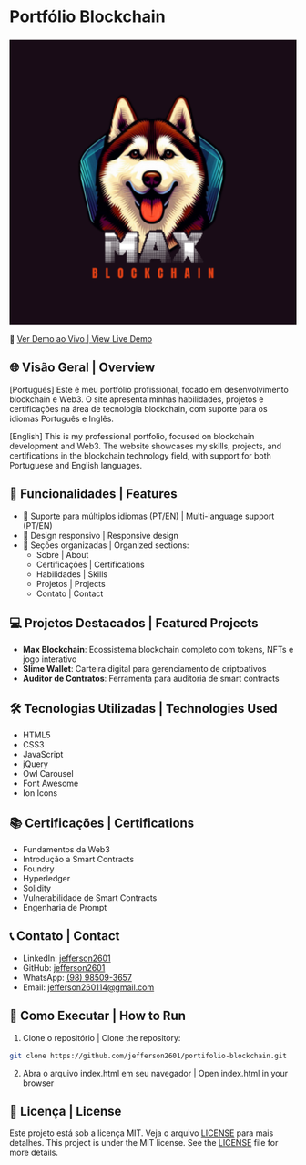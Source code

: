 # Portfólio Blockchain

![Portfolio Preview](./img/maxBlockchain.png)

🔗 [Ver Demo ao Vivo | View Live Demo](ADICIONE_A_URL_AQUI)

## 🌐 Visão Geral | Overview

[Português]
Este é meu portfólio profissional, focado em desenvolvimento blockchain e Web3. O site apresenta minhas habilidades, projetos e certificações na área de tecnologia blockchain, com suporte para os idiomas Português e Inglês.

[English]
This is my professional portfolio, focused on blockchain development and Web3. The website showcases my skills, projects, and certifications in the blockchain technology field, with support for both Portuguese and English languages.

## 🚀 Funcionalidades | Features

- 🔄 Suporte para múltiplos idiomas (PT/EN) | Multi-language support (PT/EN)
- 📱 Design responsivo | Responsive design
- 🎯 Seções organizadas | Organized sections:
  - Sobre | About
  - Certificações | Certifications
  - Habilidades | Skills
  - Projetos | Projects
  - Contato | Contact

## 💻 Projetos Destacados | Featured Projects

- **Max Blockchain**: Ecossistema blockchain completo com tokens, NFTs e jogo interativo
- **Slime Wallet**: Carteira digital para gerenciamento de criptoativos
- **Auditor de Contratos**: Ferramenta para auditoria de smart contracts

## 🛠️ Tecnologias Utilizadas | Technologies Used

- HTML5
- CSS3
- JavaScript
- jQuery
- Owl Carousel
- Font Awesome
- Ion Icons

## 📚 Certificações | Certifications

- Fundamentos da Web3
- Introdução a Smart Contracts
- Foundry
- Hyperledger
- Solidity
- Vulnerabilidade de Smart Contracts
- Engenharia de Prompt

## 📞 Contato | Contact

- LinkedIn: [jefferson2601](https://linkedin.com/in/jefferson2601)
- GitHub: [jefferson2601](https://github.com/jefferson2601)
- WhatsApp: [(98) 98509-3657](https://wa.me/5598985093657)
- Email: jefferson260114@gmail.com

## 🌟 Como Executar | How to Run

1. Clone o repositório | Clone the repository:
```bash
git clone https://github.com/jefferson2601/portifolio-blockchain.git
```

2. Abra o arquivo index.html em seu navegador | Open index.html in your browser

## 📄 Licença | License

Este projeto está sob a licença MIT. Veja o arquivo [LICENSE](LICENSE) para mais detalhes.
This project is under the MIT license. See the [LICENSE](LICENSE) file for more details.